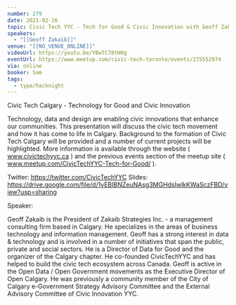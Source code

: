 ```yaml
---
number: 279
date: 2021-02-16
topic: Civic Tech YYC - Tech for Good & Civic Innovation with Geoff Zakaib
speakers:
  - "[[Geoff Zakaib]]"
venue: "[[NO_VENUE_ONLINE]]"
videoUrl: https://youtu.be/YBwTC78tH0g
eventUrl: https://www.meetup.com/civic-tech-toronto/events/275552974
via: online
booker: Sam
tags:
  - type/hacknight
---
```

Civic Tech Calgary - Technology for Good and Civic Innovation

Technology, data and design are enabling civic innovations that enhance our communities. This presentation will discuss the civic tech movement and how it has come to life in Calgary. Background to the formation of Civic Tech Calgary will be provided and a number of current projects will be highlighted. More information is available through the website ( www.civictechyyc.ca ) and the previous events section of the meetup site ( www.meetup.com/CivicTechYYC-Tech-for-Good/ ).

Twitter: https://twitter.com/CivicTechYYC
Slides: https://drive.google.com/file/d/1yEBIBNZeuNAsg3MGHdsIwlkKWaSczFBD/view?usp=sharing

Speaker:

Geoff Zakaib is the President of Zakaib Strategies Inc. - a management consulting firm based in Calgary. He specializes in the areas of business technology and information management. Geoff has a strong interest in data & technology and is involved in a number of initiatives that span the public, private and social sectors. He is a Director of Data for Good and the organizer of the Calgary chapter. He co-founded CivicTechYYC and has helped to build the civic tech ecosystem across Canada. Geoff is active in the Open Data / Open Government movements as the Executive Director of Open Calgary. He was previously a community member of the City of Calgary e-Government Strategy Advisory Committee and the External Advisory Committee of Civic Innovation YYC.
